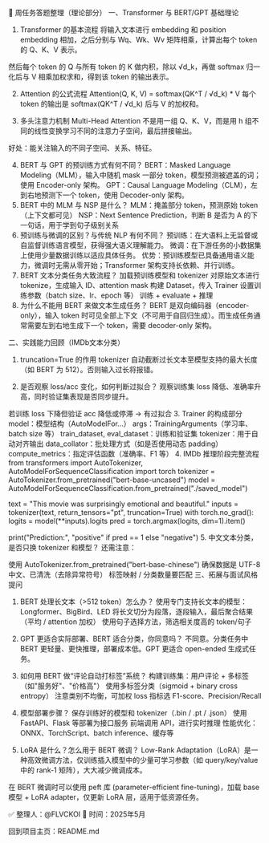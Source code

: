 🧠 周任务答题整理（理论部分）
一、Transformer 与 BERT/GPT 基础理论
1. Transformer 的基本流程
将输入文本进行 embedding 和 position embedding 相加，之后分别与 Wq、Wk、Wv 矩阵相乘，计算出每个 token 的 Q、K、V 表示。

然后每个 token 的 Q 与所有 token 的 K 做内积，除以 √d_k，再做 softmax 归一化后与 V 相乘加权求和，得到该 token 的输出表示。

2. Attention 的公式流程
Attention(Q, K, V) = softmax(QK^T / √d_k) * V
每个 token 的输出是 softmax(QK^T / √d_k) 后与 V 的加权和。

3. 多头注意力机制 Multi-Head Attention
不是用一组 Q、K、V，而是用 h 组不同的线性变换学习不同的注意力子空间，最后拼接输出。

好处：能关注输入的不同子空间、关系、特征。

4. BERT 与 GPT 的预训练方式有何不同？
BERT：Masked Language Modeling（MLM），输入中随机 mask 一部分 token，模型预测被遮盖的词；使用 Encoder-only 架构。
GPT：Causal Language Modeling（CLM），左到右地预测下一个 token，使用 Decoder-only 架构。
5. BERT 中的 MLM 与 NSP 是什么？
MLM：掩盖部分 token，预测原始 token（上下文都可见）
NSP：Next Sentence Prediction，判断 B 是否为 A 的下一句话，用于学到句子级别关系
6. 预训练与微调的区别？与传统 NLP 有何不同？
预训练：在大语料上无监督或自监督训练语言模型，获得强大语义理解能力。
微调：在下游任务的小数据集上使用少量数据训练以适应具体任务。
优势：预训练模型已具备通用语义能力，微调时无需从零开始；Transformer 架构支持长依赖、并行训练。
7. BERT 文本分类任务大致流程？
加载预训练模型和 tokenizer
对原始文本进行 tokenize，生成输入 ID、attention mask
构建 Dataset，传入 Trainer
设置训练参数（batch size、lr、epoch 等）
训练 + evaluate + 推理
8. 为什么不能用 BERT 来做文本生成任务？
BERT 是双向编码器（encoder-only），输入 token 时可见全部上下文（不可用于自回归生成）。而生成任务通常需要左到右地生成下一个 token，需要 decoder-only 架构。

二、实践能力回顾（IMDb文本分类）
1. truncation=True 的作用
tokenizer 自动截断过长文本至模型支持的最大长度（如 BERT 为 512）。否则输入过长将报错。

2. 是否观察 loss/acc 变化，如何判断过拟合？
观察训练集 loss 降低、准确率升高，同时验证集表现是否同步提升。

若训练 loss 下降但验证 acc 降低或停滞 → 有过拟合
3. Trainer 的构成部分
model：模型结构（AutoModelFor...）
args：TrainingArguments（学习率、batch size 等）
train_dataset, eval_dataset：训练和验证集
tokenizer：用于自动对齐输出
data_collator：批处理方式（如是否使用动态 padding）
compute_metrics：指定评估函数（准确率、F1 等）
4. IMDb 推理阶段完整流程
from transformers import AutoTokenizer, AutoModelForSequenceClassification import torch
tokenizer = AutoTokenizer.from_pretrained("bert-base-uncased")
model = AutoModelForSequenceClassification.from_pretrained("./saved_model")

text = "This movie was surprisingly emotional and beautiful."
inputs = tokenizer(text, return_tensors="pt", truncation=True)
with torch.no_grad():
logits = model(**inputs).logits
pred = torch.argmax(logits, dim=1).item()

print("Prediction:", "positive" if pred == 1 else "negative")
5. 中文文本分类，是否只换 tokenizer 和模型？
还需注意：

使用 AutoTokenizer.from_pretrained("bert-base-chinese")
确保数据是 UTF-8 中文、已清洗（去除异常符号）
标签映射 / 分类数量要匹配
三、拓展与面试风格提问
1. BERT 处理长文本（>512 token）怎么办？
使用专门支持长文本的模型：Longformer、BigBird、LED
将长文切分为段落，逐段输入，最后聚合结果（平均 / attention 加权）
使用句子选择方法，筛选相关度高的 token/句子
2. GPT 更适合实际部署、BERT 适合分类，你同意吗？
不同意。分类任务中 BERT 更轻量、更快推理，部署成本低。GPT 更适合 open-ended 生成式任务。

3. 如何用 BERT 做“评论自动打标签”系统？
构建训练集：用户评论 + 多标签（如"服务好"、"价格高"）
使用多标签分类（sigmoid + binary cross entropy）
注意类别不均衡，可加权 loss
指标选 F1-score、Precision/Recall
4. 模型部署步骤？
保存训练好的模型和 tokenizer（.bin / .pt / .json）
使用 FastAPI、Flask 等部署为接口服务
前端调用 API，进行实时推理
性能优化：ONNX、TorchScript、batch inference、缓存等
5. LoRA 是什么？怎么用于 BERT 微调？
Low-Rank Adaptation（LoRA）是一种高效微调方法，仅训练插入模型中的少量可学习参数（如 query/key/value 中的 rank-1 矩阵），大大减少微调成本。

在 BERT 微调时可以使用 peft 库 (parameter-efficient fine-tuning)，加载 base 模型 + LoRA adapter，仅更新 LoRA 层，适用于低资源任务。

✅ 整理人：@FLVCKOI
📅 时间：2025年5月

回到项目主页：README.md